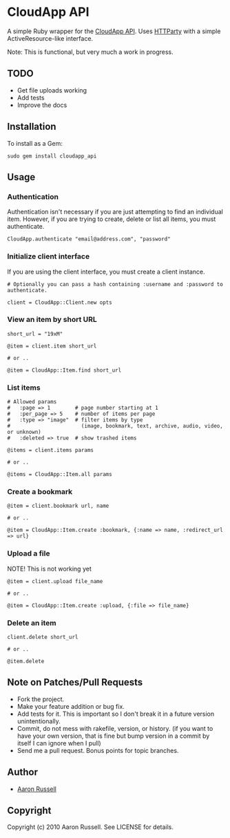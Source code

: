# CloudApp API

A simple Ruby wrapper for the [CloudApp API](http://support.getcloudapp.com/faqs/developers/api). Uses [HTTParty](http://github.com/jnunemaker/httparty) with a simple ActiveResource-like interface.

Note: This is functional, but very much a work in progress.

## TODO

* Get file uploads working
* Add tests
* Improve the docs

## Installation

To install as a Gem:

    sudo gem install cloudapp_api

## Usage

### Authentication

Authentication isn't necessary if you are just attempting to find an individual item. However, if you are trying to create, delete or list all items, you must authenticate.

    CloudApp.authenticate "email@address.com", "password"

### Initialize client interface

If you are using the client interface, you must create a client instance.

    # Optionally you can pass a hash containing :username and :password to authenticate.
    
    client = CloudApp::Client.new opts

### View an item by short URL

    short_url = "19xM"
    
    @item = client.item short_url
    
    # or ..
    
    @item = CloudApp::Item.find short_url

### List items
    
    # Allowed params
    #   :page => 1        # page number starting at 1
    #   :per_page => 5    # number of items per page
    #   :type => "image"  # filter items by type
    #                       (image, bookmark, text, archive, audio, video, or unknown)
    #   :deleted => true  # show trashed items
    
    @items = client.items params
    
    # or ..
    
    @items = CloudApp::Item.all params

### Create a bookmark

    @item = client.bookmark url, name
    
    # or ..
    
    @item = CloudApp::Item.create :bookmark, {:name => name, :redirect_url => url}
    
### Upload a file

NOTE! This is not working yet

    @item = client.upload file_name
    
    # or ..
    
    @item = CloudApp::Item.create :upload, {:file => file_name}
    
### Delete an item

    client.delete short_url
    
    # or ..
    
    @item.delete

## Note on Patches/Pull Requests
 
* Fork the project.
* Make your feature addition or bug fix.
* Add tests for it. This is important so I don't break it in a future version unintentionally.
* Commit, do not mess with rakefile, version, or history.
  (if you want to have your own version, that is fine but bump version in a commit by itself I can ignore when I pull)
* Send me a pull request. Bonus points for topic branches.

## Author

* [Aaron Russell](http://www.aaronrussell.co.uk)

## Copyright

Copyright (c) 2010 Aaron Russell. See LICENSE for details.
